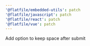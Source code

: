 ```yaml
---
'@flatfile/embedded-utils': patch
'@flatfile/javascript': patch
'@flatfile/react': patch
'@flatfile/vue': patch
---
```


Add option to keep space after submit
